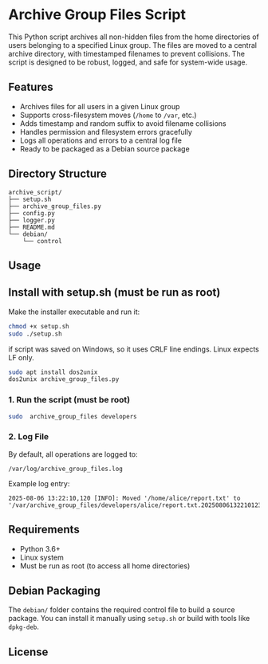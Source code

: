 # Archive Group Files Script

This Python script archives all non-hidden files from the home directories of users belonging to a specified Linux group. The files are moved to a central archive directory, with timestamped filenames to prevent collisions. The script is designed to be robust, logged, and safe for system-wide usage.



##  Features

- Archives files for all users in a given Linux group
- Supports cross-filesystem moves (`/home` to `/var`, etc.)
- Adds timestamp and random suffix to avoid filename collisions
- Handles permission and filesystem errors gracefully
- Logs all operations and errors to a central log file
- Ready to be packaged as a Debian source package



## Directory Structure

    archive_script/
    ├── setup.sh
    ├── archive_group_files.py  
    ├── config.py                
    ├── logger.py                   
    ├── README.md               
    └── debian/
        └── control





## Usage


## Install with setup.sh (must be run as root)

Make the installer executable and run it:

```bash
chmod +x setup.sh
sudo ./setup.sh
```

if  script was saved on Windows, so it uses CRLF line endings. Linux expects LF only.

```bash
sudo apt install dos2unix
dos2unix archive_group_files.py
```

### 1. Run the script (must be root)


```bash
sudo  archive_group_files developers
```

### 2. Log File

By default, all operations are logged to:

```
/var/log/archive_group_files.log
```

Example log entry:

```
2025-08-06 13:22:10,120 [INFO]: Moved '/home/alice/report.txt' to '/var/archive_group_files/developers/alice/report.txt.20250806132210123_ab12cd'
```


## Requirements

* Python 3.6+
* Linux system
* Must be run as root (to access all home directories)





## Debian Packaging

The `debian/` folder contains the required control file to build a source package. You can install it manually using `setup.sh` or build with tools like `dpkg-deb`.


## License


